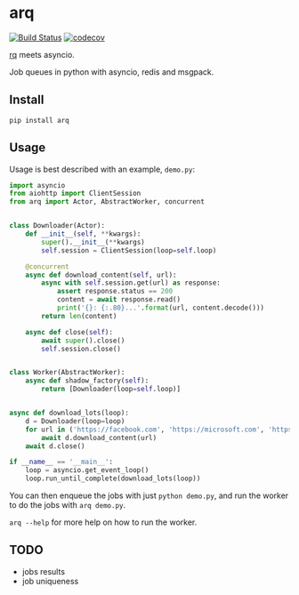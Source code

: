 arq
===

[![Build Status](https://travis-ci.org/samuelcolvin/arq.svg?branch=master)](https://travis-ci.org/samuelcolvin/arq)
[![codecov](https://codecov.io/gh/samuelcolvin/arq/branch/master/graph/badge.svg)](https://codecov.io/gh/samuelcolvin/arq)

[rq](https://github.com/nvie/rq) meets asyncio.

Job queues in python with asyncio, redis and msgpack.

## Install

    pip install arq
    
## Usage

Usage is best described with an example, `demo.py`:

```python
import asyncio
from aiohttp import ClientSession
from arq import Actor, AbstractWorker, concurrent


class Downloader(Actor):
    def __init__(self, **kwargs):
        super().__init__(**kwargs)
        self.session = ClientSession(loop=self.loop)

    @concurrent
    async def download_content(self, url):
        async with self.session.get(url) as response:
            assert response.status == 200
            content = await response.read()
            print('{}: {:.80}...'.format(url, content.decode()))
        return len(content)

    async def close(self):
        await super().close()
        self.session.close()


class Worker(AbstractWorker):
    async def shadow_factory(self):
        return [Downloader(loop=self.loop)]


async def download_lots(loop):
    d = Downloader(loop=loop)
    for url in ('https://facebook.com', 'https://microsoft.com', 'https://github.com'):
        await d.download_content(url)
    await d.close()

if __name__ == '__main__':
    loop = asyncio.get_event_loop()
    loop.run_until_complete(download_lots(loop))
```

You can then enqueue the jobs with just `python demo.py`, and run
the worker to do the jobs with `arq demo.py`.

`arq --help` for more help on how to run the worker.

## TODO

* jobs results
* job uniqueness
